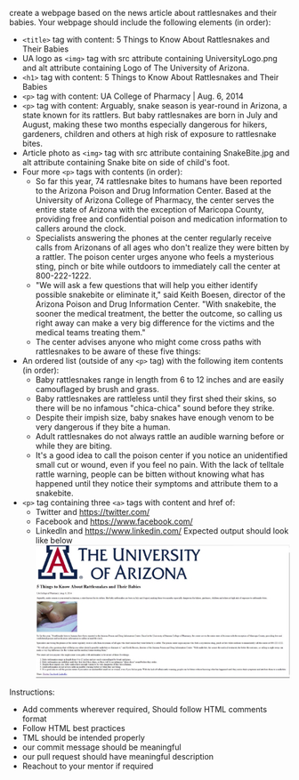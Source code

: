 
create a webpage based on the news article about rattlesnakes and their babies.
Your webpage should include the following elements (in order):
- `<title>` tag with content: 5 Things to Know About Rattlesnakes and Their Babies
- UA logo as `<img>` tag with src attribute containing UniversityLogo.png and alt
attribute containing Logo of The University of Arizona.
- `<h1>` tag with content: 5 Things to Know About Rattlesnakes and Their Babies
- `<p>` tag with content: UA College of Pharmacy | Aug. 6, 2014
- `<p>` tag with content: Arguably, snake season is year-round in Arizona, a state known for
its rattlers. But baby rattlesnakes are born in July and August, making these two months
especially dangerous for hikers, gardeners, children and others at high risk of exposure
to rattlesnake bites.
-  Article photo as `<img>` tag with src attribute containing SnakeBite.jpg and alt
attribute containing Snake bite on side of child's foot.
-  Four more `<p>` tags with contents (in order):
    -  So far this year, 74 rattlesnake bites to humans have been reported to the
Arizona Poison and Drug Information Center. Based at the University of Arizona
College of Pharmacy, the center serves the entire state of Arizona with the
exception of Maricopa County, providing free and confidential poison and
medication information to callers around the clock.
    -   Specialists answering the phones at the center regularly receive calls from
Arizonans of all ages who don't realize they were bitten by a rattler. The poison
center urges anyone who feels a mysterious sting, pinch or bite while outdoors to
immediately call the center at 800-222-1222.
    -   "We will ask a few questions that will help you either identify possible snakebite
or eliminate it," said Keith Boesen, director of the Arizona Poison and Drug
Information Center. "With snakebite, the sooner the medical treatment, the better
the outcome, so calling us right away can make a very big difference for the
victims and the medical teams treating them."
    -  The center advises anyone who might come cross paths with rattlesnakes to be
aware of these five things:
-  An ordered list (outside of any `<p>` tag) with the following item contents (in order):
    -  Baby rattlesnakes range in length from 6 to 12 inches and are easily
camouflaged by brush and grass.
    -  Baby rattlesnakes are rattleless until they first shed their skins, so there will be no
infamous "chica-chica" sound before they strike.
    -  Despite their impish size, baby snakes have enough venom to be very dangerous
if they bite a human.
    -  Adult rattlesnakes do not always rattle an audible warning before or while they
are biting.
    -   It's a good idea to call the poison center if you notice an unidentified small cut or
wound, even if you feel no pain. With the lack of telltale rattle warning, people
can be bitten without knowing what has happened until they notice their
symptoms and attribute them to a snakebite.
-  `<p>` tag containing three `<a>` tags with content and href of:
    -  Twitter and https://twitter.com/
    - Facebook and https://www.facebook.com/
    - LinkedIn and https://www.linkedin.com/
Expected output should look like below
![](./assets/sample.png "Title")

Instructions:
- Add comments wherever required, Should follow HTML comments format
-  Follow HTML best practices
-  TML should be intended properly
-  our commit message should be meaningful
-  our pull request should have meaningful description
- Reachout to your mentor if required
